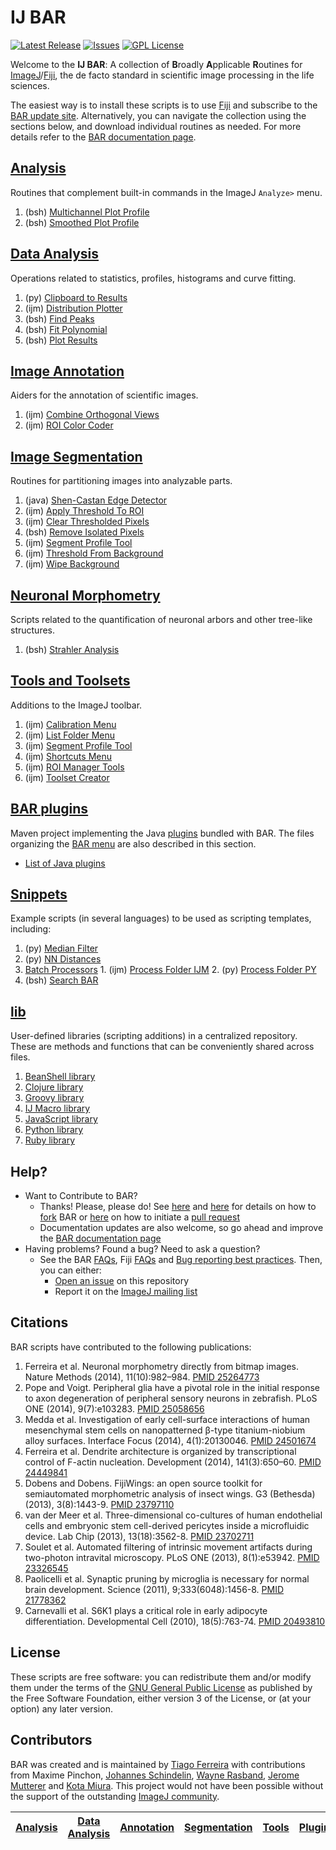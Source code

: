 # <a name="scripts"></a>IJ BAR
[![Latest Release](https://img.shields.io/github/release/tferr/Scripts.svg?style=flat-square)](https://github.com/tferr/Scripts/releases)
[![Issues](https://img.shields.io/github/issues/tferr/Scripts.svg?style=flat-square)](https://github.com/tferr/Scripts/issues)
[![GPL License](http://img.shields.io/badge/license-GPL-blue.svg?style=flat-square)](http://opensource.org/licenses/GPL-3.0)

Welcome to the **IJ BAR**: A collection of <b>B</b>roadly <b>A</b>pplicable <b>R</b>outines for
[ImageJ][ij1]/[Fiji][fiji], the de facto standard in scientific image processing in the life sciences.

The easiest way is to install these scripts is to use [Fiji][fiji] and subscribe to the
[BAR update site](http://fiji.sc/BAR#Installation). Alternatively, you can navigate the collection
using the sections below, and download individual routines as needed.
For more details refer to the [BAR documentation page][Fiji].


## [Analysis]
  Routines that complement built-in commands in the ImageJ `Analyze>` menu.

  1. (bsh) [Multichannel Plot Profile](./Analysis/README.md#multichannel-plot-profile)
  2. (bsh) [Smoothed Plot Profile](./Analysis/README.md#smoothed-plot-profile)


## [Data Analysis]
  Operations related to statistics, profiles, histograms and curve fitting.

  1. (py) [Clipboard to Results](./Data_Analysis/README.md#clipboard-to-results)
  2. (ijm) [Distribution Plotter](./Data_Analysis/README.md#distribution-plotter)
  3. (bsh) [Find Peaks](./Data_Analysis/README.md#find-peaks)
  4. (bsh) [Fit Polynomial](./Data_Analysis/README.md#fit-polynomial)
  5. (bsh) [Plot Results](./Data_Analysis/README.md#plot-results)


## [Image Annotation][Annotation]
  Aiders for the annotation of scientific images.

  1. (ijm) [Combine Orthogonal Views](./Annotation/README.md#combine-orthogonal-views)
  2. (ijm) [ROI Color Coder](./Annotation/README.md#roi-color-coder)


## [Image Segmentation][Segmentation]
  Routines for partitioning images into analyzable parts.

  1. (java) [Shen-Castan Edge Detector](./Segmentation/README.md#shen-castan-edge-detector)
  2. (ijm) [Apply Threshold To ROI](./Segmentation/README.md#apply-threshold-to-roi)
  3. (ijm) [Clear Thresholded Pixels](./Segmentation/README.md#clear-thresholded-pixels)
  4. (bsh) [Remove Isolated Pixels](./Segmentation/README.md#remove-isolated-pixels)
  5. (ijm) [Segment Profile Tool](./Tools/README.md#segment-profile-tool)
  6. (ijm) [Threshold From Background](./Segmentation/README.md#threshold-from-background)
  7. (ijm) [Wipe Background](./Segmentation/README.md#wipe-background)


## [Neuronal Morphometry][Morphometry]
  Scripts related to the quantification of neuronal arbors and other tree-like structures.

  1. (bsh) [Strahler Analysis](./Morphometry/README.md#strahler-analysis)


## [Tools and Toolsets][Tools]
  Additions to the ImageJ toolbar.

  1. (ijm) [Calibration Menu](./Tools/README.md#calibration-menu)
  2. (ijm) [List Folder Menu](./Tools/README.md#list-folder-menu)
  3. (ijm) [Segment Profile Tool](./Tools/README.md#segment-profile-tool)
  4. (ijm) [Shortcuts Menu](./Tools/README.md#shortcuts-menu)
  5. (ijm) [ROI Manager Tools](./Tools/README.md#roi-manager-tools)
  6. (ijm) [Toolset Creator](./Tools/README.md#toolset-creator)


## [BAR plugins][Plugins]
  Maven project implementing the Java [plugins](./BAR/README.md#bar-plugins) bundled with BAR. The
  files organizing the [BAR menu](./BAR/README.md#bar-menu) are also described in this section.

  - [List of Java plugins](./BAR/README.md#list-of-java-plugins)


## [Snippets]
  Example scripts (in several languages) to be used as scripting templates, including:

  1. (py) [Median Filter](./Snippets/README.md#median-filter)
  2. (py) [NN Distances](./Snippets/README.md#nn-distances)
  3. [Batch Processors](./Snippets/README.md#batch-processors)
    1. (ijm) [Process Folder IJM](./Snippets/README.md#process-folder-ijm)
    2. (py) [Process Folder PY](./Snippets/README.md#process-folder-py)
  4. (bsh) [Search BAR](./Snippets/README.md#search-bar)


## [lib]
  User-defined libraries (scripting additions) in a centralized repository. These are methods and
  functions that can be conveniently shared across files.

  1. [BeanShell library](./lib/README.md#bsh-lib)
  2. [Clojure library](./lib/README.md#clj-lib)
  3. [Groovy library](./lib/README.md#gvy-lib)
  4. [IJ Macro library](./lib/README.md#ijm-lib)
  5. [JavaScript library](./lib/README.md#js-lib)
  6. [Python library](./lib/README.md#py-lib)
  7. [Ruby library](./lib/README.md#rb-lib)



## Help?
 * Want to Contribute to BAR?
    * Thanks! Please, please do! See [here](https://guides.github.com/activities/contributing-to-open-source/)
    and [here](https://help.github.com/articles/fork-a-repo) for details on how to
    [fork](https://github.com/tferr/Scripts/fork) BAR or
    [here](https://help.github.com/articles/using-pull-requests) on how to initiate a
    [pull request](https://github.com/tferr/Scripts/pulls)
    * Documentation updates are also welcome, so go ahead and improve the [BAR documentation page][Fiji]
 * Having problems? Found a bug? Need to ask a question?
    * See the BAR [FAQs](http://fiji.sc/BAR#FAQ), Fiji [FAQs](http://fiji.sc/Frequently_Asked_Questions)
    and [Bug reporting best practices](http://fiji.sc/Bug_reporting_best_practices). Then, you can either:
      * [Open an issue](https://github.com/tferr/Scripts/issues) on this repository
      * Report it on the [ImageJ mailing list](http://imagej.nih.gov/ij/list.html)


## Citations
BAR scripts have contributed to the following publications:

  1. Ferreira et al. Neuronal morphometry directly from bitmap images. Nature Methods (2014), 11(10):982–984. [PMID 25264773](http://www.ncbi.nlm.nih.gov/pubmed/25264773)
  1. Pope and Voigt. Peripheral glia have a pivotal role in the initial response to axon degeneration of peripheral sensory neurons in zebrafish. PLoS ONE (2014), 9(7):e103283. [PMID 25058656](http://www.ncbi.nlm.nih.gov/pubmed/25058656)
  1. Medda et al. Investigation of early cell-surface interactions of human mesenchymal stem cells on nanopatterned β-type titanium-niobium alloy surfaces. Interface Focus (2014), 4(1):20130046. [PMID 24501674](http://www.ncbi.nlm.nih.gov/pubmed/24501674)
  1. Ferreira et al. Dendrite architecture is organized by transcriptional control of F-actin nucleation. Development (2014), 141(3):650–60. [PMID 24449841](http://www.ncbi.nlm.nih.gov/pubmed/24449841)
  1. Dobens and Dobens. FijiWings: an open source toolkit for semiautomated morphometric analysis of insect wings. G3 (Bethesda) (2013), 3(8):1443-9. [PMID 23797110](http://www.ncbi.nlm.nih.gov/pubmed/23797110)
  1. van der Meer et al. Three-dimensional co-cultures of human endothelial cells and embryonic stem cell-derived pericytes inside a microfluidic device. Lab Chip (2013), 13(18):3562-8. [PMID 23702711](http://www.ncbi.nlm.nih.gov/pubmed/23702711)
  1. Soulet et al. Automated filtering of intrinsic movement artifacts during two-photon intravital microscopy. PLoS ONE (2013), 8(1):e53942. [PMID 23326545](http://www.ncbi.nlm.nih.gov/pubmed/23326545)
  1. Paolicelli et al. Synaptic pruning by microglia is necessary for normal brain development. Science (2011), 9;333(6048):1456-8. [PMID 21778362](http://www.ncbi.nlm.nih.gov/pubmed/21778362)
  1. Carnevalli et al. S6K1 plays a critical role in early adipocyte differentiation. Developmental Cell (2010), 18(5):763-74. [PMID 20493810](http://www.ncbi.nlm.nih.gov/pubmed/20493810)


License
-------
These scripts are free software: you can redistribute them and/or modify them under the terms of the
[GNU General Public License](http://www.gnu.org/licenses/gpl.txt) as published by the Free Software
Foundation, either version 3 of the License, or (at your option) any later version.


Contributors
------------
BAR was created and is maintained by [Tiago Ferreira](mailto:tiagoalvespedrosa_at_gmail_dot_com)
with contributions from Maxime Pinchon, [Johannes Schindelin](https://github.com/dscho),
[Wayne Rasband][ij1], [Jerome Mutterer](https://github.com/mutterer) and
[Kota Miura](https://github.com/cmci). This project would not have been possible without the support
of the outstanding [ImageJ community](http://imagej.net/Mailing_Lists).


[ij1]: http://imagej.nih.gov/ij/
[fiji]: http://fiji.sc/




| [Analysis] | [Data Analysis] | [Annotation] | [Segmentation] | [Tools] | [Plugins] | [lib] | [Snippets] | [Fiji] |
|:----------:|:---------------:|:------------:|:--------------:|:-------:|:---------:|:-----:|:----------:|:------:|

[Analysis]: https://github.com/tferr/Scripts/tree/master/Analysis#analysis
[Data Analysis]: https://github.com/tferr/Scripts/tree/master/Data_Analysis#data-analysis
[Annotation]: https://github.com/tferr/Scripts/tree/master/Annotation#annotation
[Segmentation]: https://github.com/tferr/Scripts/tree/master/Segmentation#segmentation
[Morphometry]: https://github.com/tferr/Scripts/tree/master/Morphometry#morphometry
[Tools]: https://github.com/tferr/Scripts/tree/master/Tools#tools-and-toolsets
[Plugins]: https://github.com/tferr/Scripts/tree/master/BAR#bar-plugins
[lib]: https://github.com/tferr/Scripts/tree/master/lib#lib
[Snippets]: https://github.com/tferr/Scripts/tree/master/Snippets#snippets
[Fiji]: http://fiji.sc/BAR
